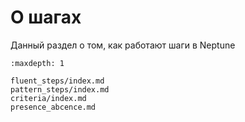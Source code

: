 # О шагах

Данный раздел о том, как работают шаги в Neptune

```{toctree}
:maxdepth: 1

fluent_steps/index.md
pattern_steps/index.md
criteria/index.md
presence_abcence.md
```